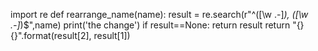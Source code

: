 import re
def rearrange_name(name):
	result = re.search(r"^([\w .-]*), ([\w .-]*)$",name)
	print('the change')	
	if result==None:
		return result
	return "{} {}".format(result[2], result[1])
